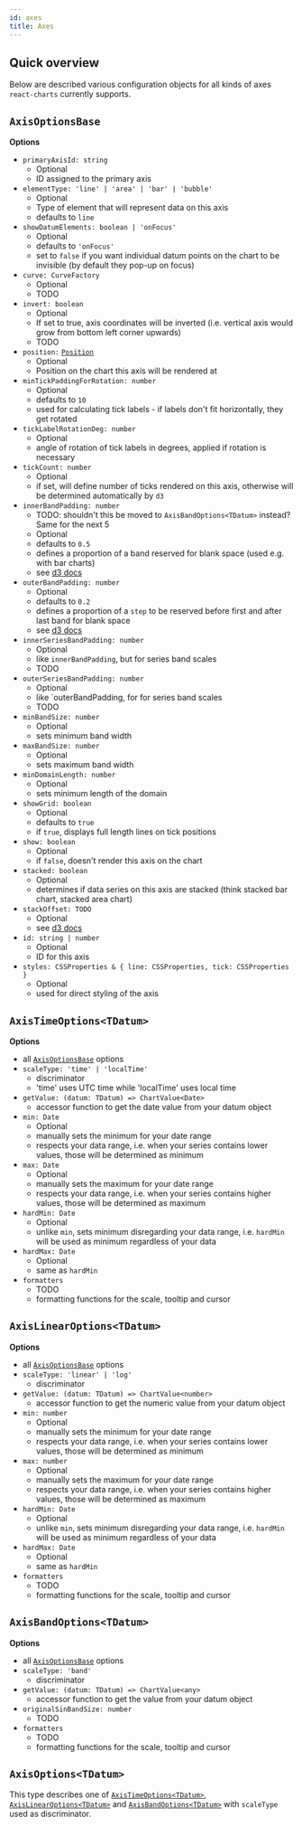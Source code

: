 ```yaml
---
id: axes
title: Axes
---
```


## Quick overview

Below are described various configuration objects for all kinds of axes `react-charts` currently supports.

## `AxisOptionsBase`

**Options**

- `primaryAxisId: string`
  - Optional
  - ID assigned to the primary axis
- `elementType: 'line' | 'area' | 'bar' | 'bubble'`
  - Optional
  - Type of element that will represent data on this axis
  - defaults to `line`
- `showDatumElements: boolean | 'onFocus'`
  - Optional
  - defaults to `'onFocus'`
  - set to `false` if you want individual datum points on the chart to be invisible (by default they pop-up on focus)
- `curve: CurveFactory`
  - Optional
  - TODO
- `invert: boolean`
  - Optional
  - If set to true, axis coordinates will be inverted (i.e. vertical axis would grow from bottom left corner upwards)
  - TODO
- `position:` [`Position`](./helpers#position)
  - Optional
  - Position on the chart this axis will be rendered at
- `minTickPaddingForRotation: number`
  - Optional
  - defaults to `10`
  - used for calculating tick labels - if labels don't fit horizontally, they get rotated
- `tickLabelRotationDeg: number`
  - Optional
  - angle of rotation of tick labels in degrees, applied if rotation is necessary
- `tickCount: number`
  - Optional
  - if set, will define number of ticks rendered on this axis, otherwise will be determined automatically by `d3`
- `innerBandPadding: number`
  - TODO: shouldn't this be moved to `AxisBandOptions<TDatum>` instead? Same for the next 5
  - Optional
  - defaults to `0.5`
  - defines a proportion of a band reserved for blank space (used e.g. with bar charts)
  - see [d3 docs](https://github.com/d3/d3-scale/blob/v4.0.0/README.md#band_paddingInner)
- `outerBandPadding: number`
  - Optional
  - defaults to `0.2`
  - defines a proportion of a `step` to be reserved before first and after last band for blank space
  - see [d3 docs](https://github.com/d3/d3-scale/blob/v4.0.0/README.md#band_paddingOuter)
- `innerSeriesBandPadding: number`
  - Optional
  - like `innerBandPadding`, but for series band scales
  - TODO
- `outerSeriesBandPadding: number`
  - Optional
  - like `outerBandPadding, for for series band scales
  - TODO
- `minBandSize: number`
  - Optional
  - sets minimum band width
- `maxBandSize: number`
  - Optional
  - sets maximum band width
- `minDomainLength: number`
  - Optional
  - sets minimum length of the domain
- `showGrid: boolean`
  - Optional
  - defaults to `true`
  - if `true`, displays full length lines on tick positions
- `show: boolean`
  - Optional
  - if `false`, doesn't render this axis on the chart
- `stacked: boolean`
  - Optional
  - determines if data series on this axis are stacked (think stacked bar chart, stacked area chart)
- `stackOffset: TODO`
  - Optional
  - see [d3 docs](https://github.com/d3/d3-shape/blob/v3.0.1/README.md#stack-offsets)
- `id: string | number`
  - Optional
  - ID for this axis
- `styles: CSSProperties & { line: CSSProperties, tick: CSSProperties }`
  - Optional
  - used for direct styling of the axis

## `AxisTimeOptions<TDatum>`

**Options**

- all [`AxisOptionsBase`](#axisoptionsbase) options
- `scaleType: 'time' | 'localTime'`
  - discriminator
  - 'time' uses UTC time while 'localTime' uses local time
- `getValue: (datum: TDatum) => ChartValue<Date>`
  - accessor function to get the date value from your datum object
- `min: Date`
  - Optional
  - manually sets the minimum for your date range
  - respects your data range, i.e. when your series contains lower values, those will be determined as minimum
- `max: Date`
  - Optional
  - manually sets the maximum for your date range
  - respects your data range, i.e. when your series contains higher values, those will be determined as maximum
- `hardMin: Date`
  - Optional
  - unlike `min`, sets minimum disregarding your data range, i.e. `hardMin` will be used as minimum regardless of your data
- `hardMax: Date`
  - Optional
  - same as `hardMin`
- `formatters`
  - TODO
  - formatting functions for the scale, tooltip and cursor

## `AxisLinearOptions<TDatum>`

**Options**

- all [`AxisOptionsBase`](#axisoptionsbase) options
- `scaleType: 'linear' | 'log'`
  - discriminator
- `getValue: (datum: TDatum) => ChartValue<number>`
  - accessor function to get the numeric value from your datum object
- `min: number`
  - Optional
  - manually sets the minimum for your date range
  - respects your data range, i.e. when your series contains lower values, those will be determined as minimum
- `max: number`
  - Optional
  - manually sets the maximum for your date range
  - respects your data range, i.e. when your series contains higher values, those will be determined as maximum
- `hardMin: Date`
  - Optional
  - unlike `min`, sets minimum disregarding your data range, i.e. `hardMin` will be used as minimum regardless of your data
- `hardMax: Date`
  - Optional
  - same as `hardMin`
- `formatters`
  - TODO
  - formatting functions for the scale, tooltip and cursor

## `AxisBandOptions<TDatum>`

**Options**

- all [`AxisOptionsBase`](#axisoptionsbase) options
- `scaleType: 'band'`
  - discriminator
- `getValue: (datum: TDatum) => ChartValue<any>`
  - accessor function to get the value from your datum object
- `originalSinBandSize: number`
  - TODO
- `formatters`
  - TODO
  - formatting functions for the scale, tooltip and cursor

## `AxisOptions<TDatum>`

This type describes one of [`AxisTimeOptions<TDatum>`](#axistimeoptionstdatum), [`AxisLinearOptions<TDatum>`](#axislinearoptionstdatum) and [`AxisBandOptions<TDatum>`](#axisbandoptionstdatum) with `scaleType` used as discriminator.
